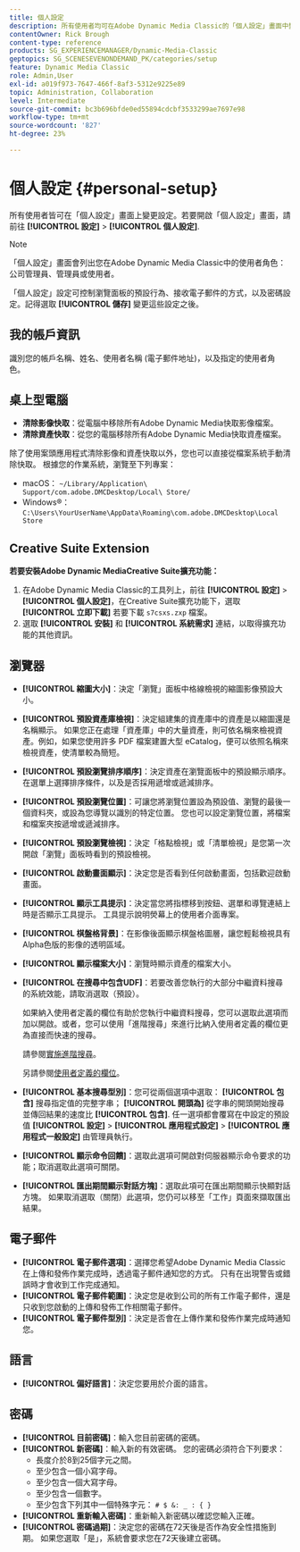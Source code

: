```yaml
---
title: 個人設定
description: 所有使用者均可在Adobe Dynamic Media Classic的「個人設定」畫面中變更設定。
contentOwner: Rick Brough
content-type: reference
products: SG_EXPERIENCEMANAGER/Dynamic-Media-Classic
geptopics: SG_SCENESEVENONDEMAND_PK/categories/setup
feature: Dynamic Media Classic
role: Admin,User
exl-id: a019f973-7647-466f-8af3-5312e9225e89
topic: Administration, Collaboration
level: Intermediate
source-git-commit: bc3b696bfde0ed55894cdcbf3533299ae7697e98
workflow-type: tm+mt
source-wordcount: '827'
ht-degree: 23%

---
```


# 個人設定 {#personal-setup}

所有使用者皆可在「個人設定」畫面上變更設定。若要開啟「個人設定」畫面，請前往 **[!UICONTROL 設定]** > **[!UICONTROL 個人設定]**.

>[!NOTE]
>
>「個人設定」畫面會列出您在Adobe Dynamic Media Classic中的使用者角色：公司管理員、管理員或使用者。

「個人設定」設定可控制瀏覽面板的預設行為、接收電子郵件的方式，以及密碼設定。記得選取 **[!UICONTROL 儲存]** 變更這些設定之後。

## 我的帳戶資訊

識別您的帳戶名稱、姓名、使用者名稱 (電子郵件地址)，以及指定的使用者角色。

## 桌上型電腦

* **清除影像快取**：從電腦中移除所有Adobe Dynamic Media快取影像檔案。
* **清除資產快取**：從您的電腦移除所有Adobe Dynamic Media快取資產檔案。

除了使用案頭應用程式清除影像和資產快取以外，您也可以直接從檔案系統手動清除快取。 根據您的作業系統，瀏覽至下列專案：

* macOS： `~/Library/Application\ Support/com.adobe.DMCDesktop/Local\ Store/`
* Windows®： `C:\Users\YourUserName\AppData\Roaming\com.adobe.DMCDesktop\Local Store`

## Creative Suite Extension

**若要安裝Adobe Dynamic MediaCreative Suite擴充功能：**

1. 在Adobe Dynamic Media Classic的工具列上，前往 **[!UICONTROL 設定]** > **[!UICONTROL 個人設定]**，在Creative Suite擴充功能下，選取 **[!UICONTROL 立即下載]** 若要下載 `s7csxs.zxp` 檔案。
1. 選取 **[!UICONTROL 安裝]** 和 **[!UICONTROL 系統需求]** 連結，以取得擴充功能的其他資訊。

<!--    A readme file is included at the root of the unzipped file to provide you with additional information about the extension.

1. Depending on your installed operating system, do one of the following: -->

<!-- #### Windows

|If you are running|Do this|
|--- |--- |
|Adobe Illustrator 18 in Adobe Creative Cloud 2014|<ul><li>From the root of the unzipped folder, select CC-2014.</li><li>Depending on the bit version of Adobe Illustrator that you are using, select win32 or win64.</li><li>Select libraries > flame, and then copy `aflame.dll` to Adobe Illustrator's executable folder. For example, `C:\Program Files\Adobe\Adobe Illustrator CC 2014\Support Files\Contents\Windows`. </li></ul><br/>**Note**: This example path is for the 64-bit location; the 32-bit location may fall under Program Files (x86) instead. <br/><ul><li>Return to the same libraries folder, select flamingo, and then copy `aflamingo.dll` to the same Adobe Illustrator executable folder that you used in the previous step. </li><li>Return to the win32 or win64 folder that you selected in step 2, and then copy `AdobeS7FXGFileFormat.aip` to Adobe Illustrator's plug-ins folder. For example, `C:\Program Files\Adobe\Adobe Illustrator CC 2014\Plug-ins\Illustrator Formats`. </li></ul> <br/>**Note**: This example path is for the 64-bit location; the 32-bit location may fall under Program Files (x86) instead.|
|Adobe Illustrator 17 in Adobe Creative Cloud|<ul><li>From the root of the unzipped folder, select CC. </li><li>Depending on the bit version of Adobe Illustrator that you are using, select win32 or win64.</li><li> Copy `AdobeS7FXGFileFormat.aip` to Adobe Illustrator's plug-ins folder. For example, `C:\Program Files\Adobe\Adobe Illustrator CC (64 Bit)\Plug-ins\Illustrator Formats`.</li></ul><br/>**Note**: This example path is for the 64-bit location; the 32-bit location may fall under Program Files (x86) instead.|
|Adobe Illustrator 16 in Adobe Creative Suite 6|<ul><li>From the root of the unzipped folder, select 6.0. </li><li>Depending on the bit version of Adobe Illustrator that you are using, select win32 or win64. </li><li>Copy AdobeS7FXGFileFormat.aip to Adobe Illustrator's plug-ins folder. For example, `C:\Program Files\Adobe\Adobe Illustrator CS6 (64 Bit)\Plug-ins\Illustrator Formats`.</li></ul><br/>**Note**: This example path is for the 64-bit location; the 32-bit location may fall under Program Files (x86) instead.|

#### Mac

|If you are running|Do this|
|--- |--- |
|Adobe Illustrator 18 in Adobe Creative Cloud 2014|<ul><li>From the root of the unzipped folder, select CC-2014 > mac64.</li><li>Select libraries > flame, and then copy the `aflame.framework` folder to Adobe Illustrator package contents folder. For example, `/Applications/Adobe Illustrator CC 2014/ Illustrator.app/Contents/Frameworks/`. (To open Adobe Illustrator's package contents folder, right-select on the Adobe illustrator CC 2014 icon and select Show Package Contents from context menu).</li><li>Return to the same libraries folder, select `flamingo`, and then copy the `aflamingo.framework` folder to the same Adobe Illustrator package contents folder that you used in the previous step.</li><li>Return to the mac64 folder that you selected in step 1, and then copy the `AdobeS7FXGFileFormat.aip` folder to Adobe Illustrator's plug-in folder. For example, `/Applications/Adobe Illustrator CC 2014/Plug-ins/Illustrator Formats/`.</li></ul><br/>|
|Adobe Illustrator 17 in Adobe Creative Cloud|<ul><li>From the root of the unzipped folder, select CC > mac64</li><li>Copy the `AdobeS7FXGFileFormat.aip` folder to Adobe Illustrator's plug-in folder. For example, `/Applications/Adobe Illustrator CC/Plug-ins/Illustrator Formats/`.</li></ul><br/>|
|Adobe Illustrator 16 in Adobe Creative Suite 6|<ul><li>From the root of the unzipped folder, select 6.0 > mac64</li><li>Copy the `AdobeS7FXGFileFormat.aip` folder to Adobe Illustrator's plug-in folder. For example, `/Applications/Adobe Illustrator CS6/Plug-ins/Illustrator Formats/`.</li></ul>|

The plug-in is now available for you to use in Adobe Illustrator. -->

## 瀏覽器

* **[!UICONTROL 縮圖大小]**：決定「瀏覽」面板中格線檢視的縮圖影像預設大小。
* **[!UICONTROL 預設資產庫檢視]**：決定組建集的資產庫中的資產是以縮圖還是名稱顯示。 如果您正在處理「資產庫」中的大量資產，則可依名稱來檢視資產。例如，如果您使用許多 PDF 檔案建置大型 eCatalog，便可以依照名稱來檢視資產，使清單較為簡短。
* **[!UICONTROL 預設瀏覽排序順序]**：決定資產在瀏覽面板中的預設顯示順序。 在選單上選擇排序條件，以及是否採用遞增或遞減排序。
* **[!UICONTROL 預設瀏覽位置]**：可讓您將瀏覽位置設為預設值、瀏覽的最後一個資料夾，或設為您導覽以識別的特定位置。 您也可以設定瀏覽位置，將檔案和檔案夾按遞增或遞減排序。
* **[!UICONTROL 預設瀏覽檢視]**：決定「格點檢視」或「清單檢視」是您第一次開啟「瀏覽」面板時看到的預設檢視。
* **[!UICONTROL 啟動畫面顯示]**：決定您是否看到任何啟動畫面，包括歡迎啟動畫面。
* **[!UICONTROL 顯示工具提示]**：決定當您將指標移到按鈕、選單和導覽連結上時是否顯示工具提示。 工具提示說明熒幕上的使用者介面專案。
* **[!UICONTROL 棋盤格背景]**：在影像後面顯示棋盤格圖層，讓您輕鬆檢視具有Alpha色版的影像的透明區域。
* **[!UICONTROL 顯示檔案大小]**：瀏覽時顯示資產的檔案大小。
* **[!UICONTROL 在搜尋中包含UDF]**：若要改善您執行的大部分中繼資料搜尋的系統效能，請取消選取（預設）。

  如果納入使用者定義的欄位有助於您執行中繼資料搜尋，您可以選取此選項而加以開啟。或者，您可以使用「進階搜尋」來進行比納入使用者定義的欄位更為直接而快速的搜尋。

  請參閱[實施進階搜尋](searching-assets.md#conducting_an_advanced_search)。

  另請參閱[使用者定義的欄位](application-setup.md#user_defined_fields)。

* **[!UICONTROL 基本搜尋型別]**：您可從兩個選項中選取： **[!UICONTROL 包含]** 搜尋指定值的完整字串； **[!UICONTROL 開頭為]** 從字串的開頭開始搜尋並傳回結果的速度比 **[!UICONTROL 包含]**. 任一選項都會覆寫在中設定的預設值 **[!UICONTROL 設定]** > **[!UICONTROL 應用程式設定]** > **[!UICONTROL 應用程式一般設定]** 由管理員執行。
* **[!UICONTROL 顯示命令回饋]**：選取此選項可開啟對伺服器顯示命令要求的功能；取消選取此選項可關閉。
* **[!UICONTROL 匯出期間顯示對話方塊]**：選取此項可在匯出期間顯示快顯對話方塊。 如果取消選取（關閉）此選項，您仍可以移至「工作」頁面來擷取匯出結果。

## 電子郵件

* **[!UICONTROL 電子郵件選項]**：選擇您希望Adobe Dynamic Media Classic在上傳和發佈作業完成時，透過電子郵件通知您的方式。 只有在出現警告或錯誤時才會收到工作完成通知。
* **[!UICONTROL 電子郵件範圍]**：決定您是收到公司的所有工作電子郵件，還是只收到您啟動的上傳和發佈工作相關電子郵件。
* **[!UICONTROL 電子郵件型別]**：決定是否會在上傳作業和發佈作業完成時通知您。

## 語言

* **[!UICONTROL 偏好語言]**：決定您要用於介面的語言。

## 密碼

* **[!UICONTROL 目前密碼]**：輸入您目前密碼的密碼。
* **[!UICONTROL 新密碼]**：輸入新的有效密碼。 您的密碼必須符合下列要求：
   * 長度介於8到25個字元之間。
   * 至少包含一個小寫字母。
   * 至少包含一個大寫字母。
   * 至少包含一個數字。
   * 至少包含下列其中一個特殊字元： `# $ &: _ : { }`
* **[!UICONTROL 重新輸入密碼]**：重新輸入新密碼以確認您輸入正確。
* **[!UICONTROL 密碼過期]**：決定您的密碼在72天後是否作為安全性措施到期。 如果您選取「是」，系統會要求您在72天後建立密碼。
